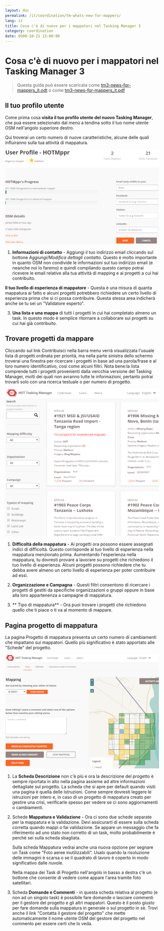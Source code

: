 ```yaml
---
layout: doc
permalink: /it/coordination/tm-whats-new-for-mappers/
lang: it
title: Cosa c'è di nuovo per i mappatori nel Tasking Manager 3
category: coordination
date: 0500-10-21 13:00:00
---
```


# Cosa c'è di nuovo per i mappatori nel Tasking Manager 3

> Questa guida può essere scaricata come [tm3-news-for-mappers_it.odt](/files/tm3-news-for-mappers_it.odt) o come [tm3-news-for-mappers_it.pdf](/files/tm3-news-for-mappers_it.pdf)  

## Il tuo profilo utente

Come prima cosa **visita il tuo profilo utente del nuovo Tasking Manager**, che puà essere selezionato dal menù a tendina sotto il tuo nome utente OSM nell'angolo superiore destro.

Qui troverai un certo numero di nuove caratteristiche, alcune delle quali influiranno sulla tua attività di mappatura.

![profile][]

1. **Informazioni di contatto** - Aggiungi il tuo indirizzo email cliccando sul bottone *Aggiungi/Modifica dettagli contatto*. Questo è molto importante in quanto OSM non condivide le informazioni sul tuo indirizzo email (e neanche noi lo faremo) e quindi compilando questo campo potrai ricevere le email relative alla tua attività di mapping e ai progetti a cui hai contribuito.

**Il tuo livello di esperienza di mappatore** - Questa è una misura di quanta mappatura ai fatto e alcuni progetti potrebbero richiedere un certo livello di esperienza prima che si ci possa contribuire. Questa stessa area indicherà anche se tu sei un "Validatore esperto".

3. **Una lista e una mappa** di tutti i progetti in cui hai completato almeno un task. In questo modo è semplice ritornare a collaborare sui progetti su cui hai già contribuito.


## Trovare progetti da mappare

Cliccando sul link Contribuisci nella barra menu verrà visualizzata l'usuale lista di progetti ordinata per priorità, ma nella parte sinistra dello schermo troverai una finestra per ricercare i progetti in base ad una parola/frase e al loro numero identificativo, così come alcuni filtri. Nota bene:la lista comprende tutti i progetti provenienti dalla vercchia versione del Tasking Manager, molti dei quali non avranno tutte le informazioni, pertanto potrai trovarli solo con una ricerca testuale o per numero di progetto.

![projects][]

1. **Difficoltà della mappatura** - Ai progetti ora possono essere assegnati indici di difficoltà. Questo corrisponde al tuo livello di esperienza nella mappatura menzionato prima. Aumentando l'esperienza nella mappatura, tu dovresti provare a lavorare su progetti che richiedono il tuo livello di esperienza. Alcuni progetti possono richiedere che tu debba avere almeno un certo livello di esperienza per poter contribuire ad essi.

2. **Organizzazione e Campagna** - Questi filtri consentono di ricercare i progetti di gestiti da specifiche organizzazioni o gruppi oppure in base alla loro appartenenza a campagne di mappatura.

3. ** Tipo di mappatura** - Ora puoi trovare i progetti che richiedono quello che ti piace o ti va al momento di mappare.


## Pagina progetto di mappatura

La pagina Progetto di mappatura presenta un certo numero di cambiamenti che impattano sui mappatori. Quello più significativo è stato apportato alle "Schede" del progetto.

![mapping][]

1. La **Scheda Descrizione** non c'è più e ora la descrizione del progetto è sempre riportata in alto nella pagina assieme ad altre informazioni dettagliate sul progetto. La scheda che si apre per default quando visiti una pagina è quella delle Istruzioni. Come sempre dovresti leggere le istruzioni per intero e, in caso di un progetto di mappatura creato per gestire una crisi, verificarle spesso per vedere se ci sono aggiornamenti o cambiamenti.

2. Schede **Mappatura e Validazione** - Ora ci sono due schede separate per la mappatura e la validazione. Devi assicurarti di essere sulla scheda corretta quando mappi o fai validazione. Se appare un messaggio che fa riferimento ad uno stato non corretto di un task, molto probabilmente è perchè sei sulla scheda sbagliata.

    Sulla scheda Mappatura vedrai anche una nuova opzione per segnare un Task come "Foto aeree inutilizzabili". Usalo quando la risoluzione delle immagini è scarsa o se il quadrato di lavoro è coperto in modo significativo dalle nuvole.

    Nella mappa dei Task di Progetto nell'angolo in basso a destra c'è un bottone che consente di vedere come appare l'area tramite foto satellitari.

3. Scheda **Domande e Commenti** - in questa scheda relativa al progetto (e non ad un singolo task) è possibile fare domande o lasciare commenti per il gestore del progetto e gli altri mappatori.  Questo è il posto giusto per fare domande sulla mappatura in generale o sul progetto in sè. Trovi anche il link "Contatta il gestore del progetto" che mette automaticamente il nome utente OSM del gestore del progetto nel commento per essere certi che lo veda.

[profile]: /images/coordination/tm3_wnm_profile.png
[projects]: /images/coordination/tm3_wnm_projects.png
[mapping]: /images/coordination/tm3_wnm_mapping.png